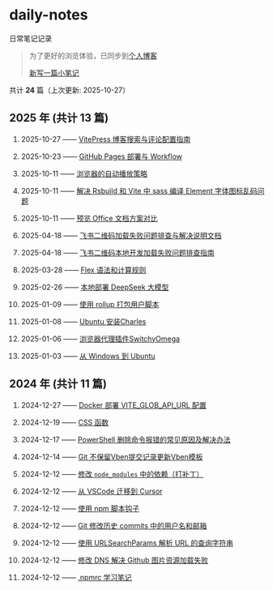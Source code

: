# daily-notes

日常笔记记录

> 为了更好的浏览体验，已同步到[个人博客](https://wild2life.github.io/blog/daily-notes/)
>
> [新写一篇小笔记](https://github.com/wild2life/daily-notes/issues/new)

共计 **24** 篇（上次更新: 2025-10-27）

## 2025 年 (共计 13 篇)

1. 2025-10-27 —— [VitePress 博客搜索与评论配置指南](https://github.com/wild2life/daily-notes/issues/24)

2. 2025-10-23 —— [GitHub Pages 部署与 Workflow](https://github.com/wild2life/daily-notes/issues/23)

3. 2025-10-11 —— [浏览器的自动播放策略](https://github.com/wild2life/daily-notes/issues/22)

4. 2025-10-11 —— [解决 Rsbuild 和 Vite 中 sass 编译 Element 字体图标乱码问题](https://github.com/wild2life/daily-notes/issues/21)

5. 2025-10-11 —— [预览 Office 文档方案对比](https://github.com/wild2life/daily-notes/issues/20)

6. 2025-04-18 —— [飞书二维码加载失败问题排查与解决说明文档](https://github.com/wild2life/daily-notes/issues/19)

7. 2025-04-18 —— [飞书二维码本地开发加载失败问题排查指南](https://github.com/wild2life/daily-notes/issues/18)

8. 2025-03-28 —— [Flex 语法和计算规则](https://github.com/wild2life/daily-notes/issues/17)

9. 2025-02-26 —— [本地部署 DeepSeek 大模型](https://github.com/wild2life/daily-notes/issues/16)

10. 2025-01-09 —— [使用 rollup 打包用户脚本](https://github.com/wild2life/daily-notes/issues/15)

11. 2025-01-08 —— [Ubuntu 安装Charles](https://github.com/wild2life/daily-notes/issues/14)

12. 2025-01-06 —— [浏览器代理插件SwitchyOmega](https://github.com/wild2life/daily-notes/issues/13)

13. 2025-01-03 —— [从 Windows 到 Ubuntu](https://github.com/wild2life/daily-notes/issues/12)

## 2024 年 (共计 11 篇)

1. 2024-12-27 —— [Docker 部署 VITE_GLOB_API_URL 配置](https://github.com/wild2life/daily-notes/issues/11)

2. 2024-12-19 —— [CSS 函数](https://github.com/wild2life/daily-notes/issues/10)

3. 2024-12-17 —— [PowerShell 删除命令报错的常见原因及解决办法](https://github.com/wild2life/daily-notes/issues/9)

4. 2024-12-14 —— [Git 不保留Vben提交记录更新Vben模板](https://github.com/wild2life/daily-notes/issues/8)

5. 2024-12-12 —— [修改 `node_modules` 中的依赖（打补丁）](https://github.com/wild2life/daily-notes/issues/7)

6. 2024-12-12 —— [从 VSCode 迁移到 Cursor](https://github.com/wild2life/daily-notes/issues/6)

7. 2024-12-12 —— [使用 npm 脚本钩子](https://github.com/wild2life/daily-notes/issues/5)

8. 2024-12-12 —— [Git 修改历史 commits 中的用户名和邮箱](https://github.com/wild2life/daily-notes/issues/4)

9. 2024-12-12 —— [使用 URLSearchParams 解析 URL 的查询字符串](https://github.com/wild2life/daily-notes/issues/3)

10. 2024-12-12 —— [修改 DNS 解决 Github 图片资源加载失败](https://github.com/wild2life/daily-notes/issues/2)

11. 2024-12-12 —— [.npmrc 学习笔记](https://github.com/wild2life/daily-notes/issues/1)
